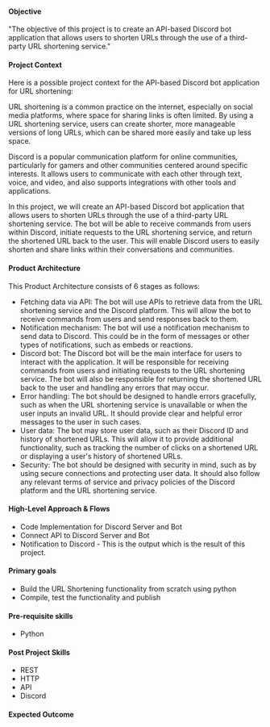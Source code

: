#### Objective

"The objective of this project is to create an API-based Discord bot application that allows users to shorten URLs through the use of a third-party URL shortening service."

#### Project Context

Here is a possible project context for the API-based Discord bot application for URL shortening:

URL shortening is a common practice on the internet, especially on social media platforms, where space for sharing links is often limited. By using a URL shortening service, users can create shorter, more manageable versions of long URLs, which can be shared more easily and take up less space.

Discord is a popular communication platform for online communities, particularly for gamers and other communities centered around specific interests. It allows users to communicate with each other through text, voice, and video, and also supports integrations with other tools and applications.

In this project, we will create an API-based Discord bot application that allows users to shorten URLs through the use of a third-party URL shortening service. The bot will be able to receive commands from users within Discord, initiate requests to the URL shortening service, and return the shortened URL back to the user. This will enable Discord users to easily shorten and share links within their conversations and communities.

#### Product Architecture

This Product Architecture consists of 6 stages as follows:

- Fetching data via API: The bot will use APIs to retrieve data from the URL shortening service and the Discord platform. This will allow the bot to receive commands from users and send responses back to them.
- Notification mechanism: The bot will use a notification mechanism to send data to Discord. This could be in the form of messages or other types of notifications, such as embeds or reactions.
- Discord bot: The Discord bot will be the main interface for users to interact with the application. It will be responsible for receiving commands from users and initiating requests to the URL shortening service. The bot will also be responsible for returning the shortened URL back to the user and handling any errors that may occur.
- Error handling: The bot should be designed to handle errors gracefully, such as when the URL shortening service is unavailable or when the user inputs an invalid URL. It should provide clear and helpful error messages to the user in such cases.
- User data: The bot may store user data, such as their Discord ID and history of shortened URLs. This will allow it to provide additional functionality, such as tracking the number of clicks on a shortened URL or displaying a user's history of shortened URLs.
- Security: The bot should be designed with security in mind, such as by using secure connections and protecting user data. It should also follow any relevant terms of service and privacy policies of the Discord platform and the URL shortening service.

#### High-Level Approach & Flows

- Code Implementation for Discord Server and Bot
- Connect API to Discord Server and Bot
- Notification to Discord - This is the output which is the result of this project.

#### Primary goals

- Build the URL Shortening functionality from scratch using python
- Compile, test the functionality and publish

#### Pre-requisite skills

- Python

#### Post Project Skills

- REST
- HTTP
- API
- Discord

#### Expected Outcome


